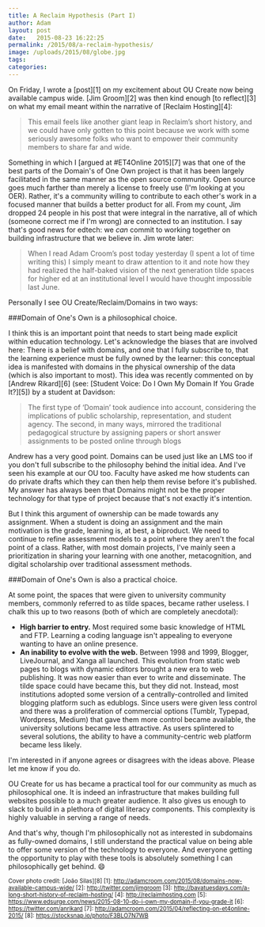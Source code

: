```yaml
---
title: A Reclaim Hypothesis (Part I)
author: Adam
layout: post
date:   2015-08-23 16:22:25
permalink: /2015/08/a-reclaim-hypothesis/
image: /uploads/2015/08/globe.jpg
tags:
categories:
---
```

On Friday, I wrote a [post][1] on my excitement about OU Create now being available campus wide. [Jim Groom][2] was then kind enough [to reflect][3] on what my email meant within the narrative of [Reclaim Hosting][4]:

>This email feels like another giant leap in Reclaim’s short history, and we could have only gotten to this point because we work with some seriously awesome folks who want to empower their community members to share far and wide.

Something in which I [argued at #ET4Online 2015][7] was that one of the best parts of the Domain's of One Own project is that it has been largely facilitated in the same manner as the open source community. Open source goes much farther than merely a license to freely use (I'm looking at you OER). Rather, it's a community willing to contribute to each other's work in a focused manner that builds a better product for all. From my count, Jim dropped 24 people in his post that were integral in the narrative, all of which (someone correct me if I'm wrong) are connected to an institution. I say that's good news for edtech: we *can* commit to working together on building infrastructure that we believe in. Jim wrote later:

>When I read Adam Croom’s post today yesterday (I spent a lot of time writing this) I simply meant to draw attention to it and note how they had realized the half-baked vision of the next generation tilde spaces for higher ed at an institutional level I would have thought impossible last June.

Personally I see OU Create/Reclaim/Domains in two ways:

###Domain of One's Own is a philosophical choice.

I think this is an important point that needs to start being made explicit within education technology. Let's acknowledge the biases that are involved here: There is a belief with domains, and one that I fully subscribe to, that the learning experience must be fully owned by the learner: this conceptual idea is manifested with domains in the physical ownership of the data (which is also important to most). This idea was recently commented on by [Andrew Rikard][6] (see: [Student Voice: Do I Own My Domain If You Grade It?][5]) by a student at Davidson:

> The first type of ‘Domain’ took audience into account, considering the implications of public scholarship, representation, and student agency. The second, in many ways, mirrored the traditional pedagogical structure by assigning papers or short answer assignments to be posted online through blogs

Andrew has a very good point. Domains can be used just like an LMS too if you don't full subscribe to the philosophy behind the initial idea. And I've seen his example at our OU too. Faculty have asked me how students can do private drafts which they can then help them revise before it's published. My answer has always been that Domains might not be the proper technology for that type of project because that's not exactly it's intention.

But I think this argument of ownership can be made towards any assignment. When a student is doing an assignment and the main motivation is the grade, learning is, at best, a biproduct. We need to continue to refine assessment models to a point where they aren't the focal point of a class. Rather, with most domain projects, I've mainly seen a prioritization in sharing your learning with one another, metacognition, and digital scholarship over traditional assessment methods.

###Domain of One's Own is also a practical choice.

At some point, the spaces that were given to university community members, commonly referred to as tilde spaces, became rather useless. I chalk this up to two reasons (both of which are completely anecdotal):

- **High barrier to entry.** Most required some basic knowledge of HTML and FTP. Learning a coding language isn't appealing to everyone wanting to have an online presence.
- **An inability to evolve with the web.** Between 1998 and 1999, Blogger, LiveJournal, and Xanga all launched. This evolution from static web pages to blogs with dynamic editors brought a new era to web publishing. It was now easier than ever to write and disseminate. The tilde space could have became this, but they did not. Instead, most institutions adopted some version of a centrally-controlled and limited blogging platform such as edublogs. Since users were given less control and there was a proliferation of commercial options (Tumblr, Typepad, Wordpress, Medium) that gave them more control became available, the university solutions became less attractive. As users splintered to several solutions, the ability to have a community-centric web platform became less likely.

I'm interested in if anyone agrees or disagrees with the ideas above. Please let me know if you do.

OU Create for us has became a practical tool for our community as much as philosophical one. It is indeed an infrastructure that makes building full websites possible to a much greater audience. It also gives us enough to slack to build in a plethora of digital literacy components. This complexity is highly valuable in serving a range of needs.

And that's why, though I'm philosophically not as interested in subdomains as fully-owned domains, I still understand the practical value on being able to offer some version of the technology to everyone. And everyone getting the opportunity to play with these tools is absolutely something I can philosophically get behind. :smile:

<small>Cover photo credit: [João Silas][8]
[1]: http://adamcroom.com/2015/08/domains-now-available-campus-wide/
[2]: http://twitter.com/jimgroom
[3]: http://bavatuesdays.com/a-long-short-history-of-reclaim-hosting/
[4]: http://reclaimhosting.com
[5]: https://www.edsurge.com/news/2015-08-10-do-i-own-my-domain-if-you-grade-it
[6]: https://twitter.com/anrikard
[7]: http://adamcroom.com/2015/04/reflecting-on-et4online-2015/
[8]: https://stocksnap.io/photo/F3BLO7N7WB

